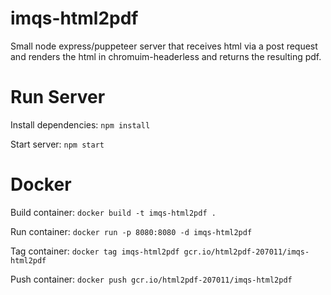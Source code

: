# imqs-html2pdf
Small node express/puppeteer server that receives html via a post request and renders the html in chromuim-headerless and returns the resulting pdf.

# Run Server
Install dependencies: `npm install`

Start server: `npm start`

# Docker

Build container: `docker build -t imqs-html2pdf .`

Run container: `docker run -p 8080:8080 -d imqs-html2pdf`

Tag container: `docker tag imqs-html2pdf gcr.io/html2pdf-207011/imqs-html2pdf`

Push container: `docker push gcr.io/html2pdf-207011/imqs-html2pdf`
